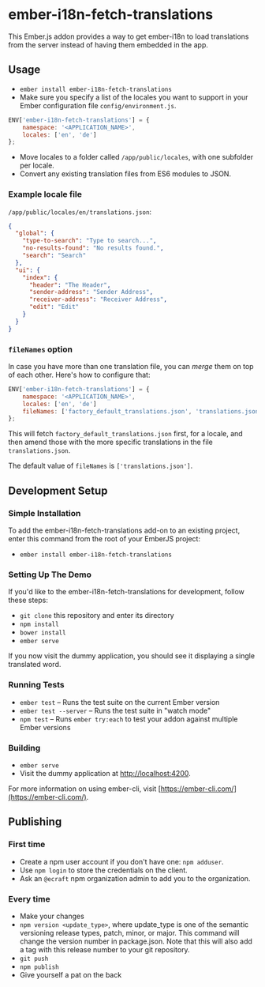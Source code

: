 # ember-i18n-fetch-translations

This Ember.js addon provides a way to get ember-i18n to load translations from the server instead of having them embedded in the app.

## Usage

* `ember install ember-i18n-fetch-translations`
* Make sure you specify a list of the locales you want to support in your Ember configuration file `config/environment.js`.

```js
ENV['ember-i18n-fetch-translations'] = {
    namespace: '<APPLICATION_NAME>',
    locales: ['en', 'de']
};
```
* Move locales to a folder called `/app/public/locales`, with one subfolder per locale.
* Convert any existing translation files from ES6 modules to JSON.

### Example locale file

`/app/public/locales/en/translations.json`:

```json
{
  "global": {
    "type-to-search": "Type to search...",
    "no-results-found": "No results found.",
    "search": "Search"
  },
  "ui": {
    "index": {
      "header": "The Header",
      "sender-address": "Sender Address",
      "receiver-address": "Receiver Address",
      "edit": "Edit"
    }
  }
}
```

### `fileNames` option

In case you have more than one translation file, you can _merge_ them on top of
each other. Here's how to configure that:

```js
ENV['ember-i18n-fetch-translations'] = {
    namespace: '<APPLICATION_NAME>',
    locales: ['en', 'de']
    fileNames: ['factory_default_translations.json', 'translations.json']
};
```

This will fetch `factory_default_translations.json` first, for a locale, and
then amend those with the more specific translations in the file
`translations.json`.

The default value of `fileNames` is `['translations.json']`.

## Development Setup

### Simple Installation

To add the ember-i18n-fetch-translations add-on to an existing project, enter this command from the root of your EmberJS project:

* `ember install ember-i18n-fetch-translations`

### Setting Up The Demo

If you'd like to the ember-i18n-fetch-translations for development, follow these steps:

* `git clone` this repository and enter its directory
* `npm install`
* `bower install`
* `ember serve`

If you now visit the dummy application, you should see it displaying a single translated word.

### Running Tests

* `ember test` – Runs the test suite on the current Ember version
* `ember test --server` – Runs the test suite in "watch mode"
* `npm test` – Runs `ember try:each` to test your addon against multiple Ember versions

### Building

* `ember serve`
* Visit the dummy application at [http://localhost:4200](http://localhost:4200).

For more information on using ember-cli, visit [https://ember-cli.com/](https://ember-cli.com/).

## Publishing

### First time

* Create a npm user account if you don't have one: `npm adduser`.
* Use `npm login` to store the credentials on the client.
* Ask an `@ecraft` npm organization admin to add you to the organization.

### Every time

* Make your changes
* `npm version <update_type>`, where update_type is one of the semantic versioning release types, patch, minor, or major. This command will change the version number in package.json. Note that this will also add a tag with this release number to your git repository.
* `git push`
* `npm publish`
* Give yourself a pat on the back
